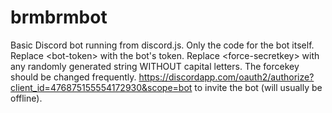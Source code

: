 # brmbrmbot
Basic Discord bot running from discord.js. Only the code for the bot itself.
Replace &#60;bot-token&#62; with the bot's token. Replace &#60;force-secretkey&#62; with any randomly generated string WITHOUT capital letters. The forcekey should be changed frequently.
https://discordapp.com/oauth2/authorize?client_id=476875155554172930&scope=bot to invite the bot (will usually be offline).
